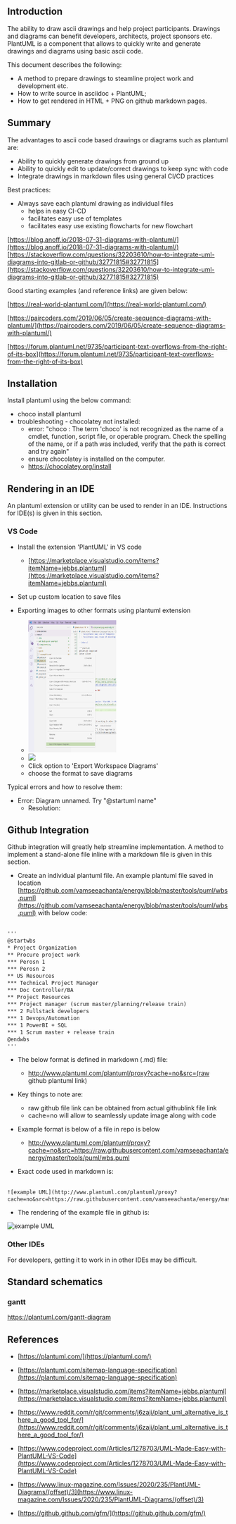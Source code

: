 ## Introduction
The ability to draw ascii drawings and help project participants. Drawings and diagrams can benefit developers, architects, project sponsors etc. PlantUML is a component that allows to quickly write and generate drawings and diagrams using basic ascii code. 

This document describes the following:
- A method to prepare drawings to steamline project work and development etc.
- How to write source in asciidoc + PlantUML; 
- How to get rendered in HTML + PNG on github markdown pages.

## Summary

The advantages to ascii code based drawings or diagrams such as plantuml are:
- Ability to quickly generate drawings from ground up
- Ability to quickly edit to update/correct drawings to keep sync with code
- Integrate drawings in markdown files using general CI/CD practices

Best practices:
- Always save each plantuml drawing as individual files
  - helps in easy CI-CD
  - facilitates easy use of templates
  - facilitates easy use existing flowcharts for new flowchart



[https://blog.anoff.io/2018-07-31-diagrams-with-plantuml/](https://blog.anoff.io/2018-07-31-diagrams-with-plantuml/)
[https://stackoverflow.com/questions/32203610/how-to-integrate-uml-diagrams-into-gitlab-or-github/32771815#32771815](https://stackoverflow.com/questions/32203610/how-to-integrate-uml-diagrams-into-gitlab-or-github/32771815#32771815)

Good starting examples (and reference links) are given below:

[https://real-world-plantuml.com/](https://real-world-plantuml.com/)

[https://paircoders.com/2019/06/05/create-sequence-diagrams-with-plantuml/](https://paircoders.com/2019/06/05/create-sequence-diagrams-with-plantuml/)

[https://forum.plantuml.net/9735/participant-text-overflows-from-the-right-of-its-box](https://forum.plantuml.net/9735/participant-text-overflows-from-the-right-of-its-box)

## Installation

Install plantuml using the below command:
- choco install plantuml
- troubleshooting - chocolatey not installed:
  - error: "choco : The term 'choco' is not recognized as the name of a cmdlet, function, script file, or operable program. Check   the spelling of the name, or if a path was included, verify that the path is correct and try again"
  - ensure chocolatey is installed on the computer. 
  - https://chocolatey.org/install


## Rendering in an IDE

An plantuml extension or utility can be used to render in an IDE. Instructions for IDE(s) is given in this section.
### VS Code

- Install the extension 'PlantUML' in VS code
  - [https://marketplace.visualstudio.com/items?itemName=jebbs.plantuml](https://marketplace.visualstudio.com/items?itemName=jebbs.plantuml)
- Set up custom location to save files

- Exporting images to other formats using plantuml extension
  - <img src="https://github.com/vamseeachanta/energy/blob/master/tools/puml/export_diagram.png" width="200" height="300" />
  - [ ![](<img src="https://github.com/vamseeachanta/energy/blob/master/tools/puml/export_diagram.png" width="200" height="300" />) ]("tools/puml/export_diagram.png")
  - Click option to 'Export Workspace Diagrams' 
  - choose the format to save diagrams


Typical errors and how to resolve them:
- Error: Diagram unnamed. Try "@startuml name"
  - Resolution: 

## Github Integration

Github integration will greatly help streamline implementation. A method to implement a stand-alone file inline with a markdown file is given in this section.

- Create an individual plantuml file. An example plantuml file saved in location [https://github.com/vamseeachanta/energy/blob/master/tools/puml/wbs.puml](https://github.com/vamseeachanta/energy/blob/master/tools/puml/wbs.puml) with below code:

<pre><code>
'''
@startwbs
* Project Organization
** Procure project work
*** Perosn 1
*** Perosn 2
** US Resources
*** Technical Project Manager
*** Doc Controller/BA
** Project Resources
*** Project manager (scrum master/planning/release train)
*** 2 Fullstack developers
*** 1 Devops/Automation
*** 1 PowerBI + SQL
*** 1 Scrum master + release train
@endwbs
'''
</code></pre>

- The below format is defined in markdown (.md) file:
  - http://www.plantuml.com/plantuml/proxy?cache=no&src=(raw github plantuml link)
- Key things to note are:
  - raw github file link can be obtained from actual githublink file link
  - cache=no will allow to seamlessly update image along with code
- Example format is below of a file in repo is below
  - http://www.plantuml.com/plantuml/proxy?cache=no&src=https://raw.githubusercontent.com/vamseeachanta/energy/master/tools/puml/wbs.puml

- Exact code used in markdown is:
<pre><code>
![example UML](http://www.plantuml.com/plantuml/proxy?cache=no&src=https://raw.githubusercontent.com/vamseeachanta/energy/master/tools/puml/wbs.puml)
</code></pre>

- The rendering of the example file in github is:

![example UML](http://www.plantuml.com/plantuml/proxy?cache=no&src=https://raw.githubusercontent.com/vamseeachanta/energy/master/tools/puml/wbs.puml)


### Other IDEs

For developers, getting it to work in in other IDEs may be difficult.

## Standard schematics

### gantt

https://plantuml.com/gantt-diagram

## References

- [https://plantuml.com/](https://plantuml.com/)

- [https://plantuml.com/sitemap-language-specification](https://plantuml.com/sitemap-language-specification)

- [https://marketplace.visualstudio.com/items?itemName=jebbs.plantuml](https://marketplace.visualstudio.com/items?itemName=jebbs.plantuml)

- [https://www.reddit.com/r/git/comments/j6zaji/plant_uml_alternative_is_there_a_good_tool_for/](https://www.reddit.com/r/git/comments/j6zaji/plant_uml_alternative_is_there_a_good_tool_for/)

- [https://www.codeproject.com/Articles/1278703/UML-Made-Easy-with-PlantUML-VS-Code](https://www.codeproject.com/Articles/1278703/UML-Made-Easy-with-PlantUML-VS-Code)

- [https://www.linux-magazine.com/Issues/2020/235/PlantUML-Diagrams/(offset)/3](https://www.linux-magazine.com/Issues/2020/235/PlantUML-Diagrams/(offset)/3)

- [https://github.github.com/gfm/](https://github.github.com/gfm/)